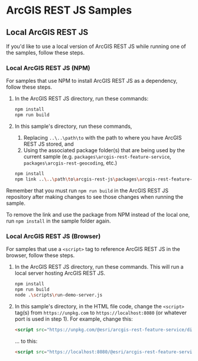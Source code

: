 # ArcGIS REST JS Samples

## Local ArcGIS REST JS

If you'd like to use a local version of ArcGIS REST JS while running one of the samples, follow these steps.

### Local ArcGIS REST JS (NPM)

For samples that use NPM to install ArcGIS REST JS as a dependency, follow these steps.

1. In the ArcGIS REST JS directory, run these commands:

   ```bash
   npm install
   npm run build
   ```

2. In this sample's directory, run these commands,

   1. Replacing `..\..\path\to` with the path to where you have ArcGIS REST JS stored, and
   2. Using the associated package folder(s) that are being used by the current sample (e.g. `packages\arcgis-rest-feature-service`, `packages\arcgis-rest-geocoding`, etc.)

   ```bash
   npm install
   npm link ..\..\path\to\arcgis-rest-js\packages\arcgis-rest-feature-service\
   ```

Remember that you must run `npm run build` in the ArcGIS REST JS repository after making changes to see those changes when running the sample.

To remove the link and use the package from NPM instead of the local one, run `npm install` in the sample folder again.

### Local ArcGIS REST JS (Browser)

For samples that use a `<script>` tag to reference ArcGIS REST JS in the browser, follow these steps.

1. In the ArcGIS REST JS directory, run these commands. This will run a local server hosting ArcGIS REST JS.

   ```bash
   npm install
   npm run build
   node .\scripts\run-demo-server.js
   ```

2. In this sample's directory, in the HTML file code, change the `<script>` tag(s) from `https://unpkg.com` to `https://localhost:8080` (or whatever port is used in step 1). For example, change this:

   ```html
   <script src="https://unpkg.com/@esri/arcgis-rest-feature-service/dist/bundled/feature-service.umd.js"></script>
   ```

   ... to this:

   ```html
   <script src="https://localhost:8080/@esri/arcgis-rest-feature-service/dist/bundled/feature-service.umd.js"></script>
   ```
